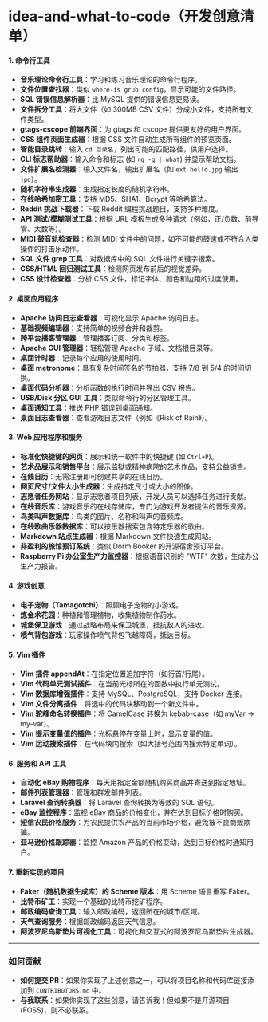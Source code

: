 # idea-and-what-to-code（开发创意清单）

#### 1. **命令行工具**

- **音乐理论命令行工具**：学习和练习音乐理论的命令行程序。
- **文件位置查找器**：类似 `where-is grub config`，显示可能的文件路径。
- **SQL 错误信息解析器**：比 MySQL 提供的错误信息更易读。
- **文件拆分工具**：将大文件（如 300MB CSV 文件）分成小文件，支持所有文件类型。
- **gtags-cscope 前端界面**：为 gtags 和 cscope 提供更友好的用户界面。
- **CSS 组件页面生成器**：根据 CSS 文件自动生成所有组件的预览页面。
- **智能目录跳转**：输入 `cd 目录名`，列出可能的匹配路径，供用户选择。
- **CLI 标志帮助器**：输入命令和标志 (如 `rg -g | what`) 并显示帮助文档。
- **文件扩展名检测器**：输入文件名，输出扩展名（如 `ext hello.jpg` 输出 `jpg`）。
- **随机字符串生成器**：生成指定长度的随机字符串。
- **在线哈希加密工具**：支持 MD5、SHA1、Bcrypt 等哈希算法。
- **Reddit 挑战下载器**：下载 Reddit 编程挑战题目，支持多种难度。
- **API 测试/模糊测试工具**：根据 URL 模板生成多种请求（例如，正/负数、前导零、大数等）。
- **MIDI 鼓音轨检查器**：检测 MIDI 文件中的问题，如不可能的鼓速或不符合人类操作的打击乐动作。
- **SQL 文件 grep 工具**：对数据库中的 SQL 文件进行关键字搜索。
- **CSS/HTML 回归测试工具**：检测网页发布前后的视觉差异。
- **CSS 设计检查器**：分析 CSS 文件，标记字体、颜色和边距的过度使用。

#### 2. **桌面应用程序**

- **Apache 访问日志查看器**：可视化显示 Apache 访问日志。
- **基础视频编辑器**：支持简单的视频合并和裁剪。
- **跨平台播客管理器**：管理播客订阅、分类和标签。
- **Apache GUI 管理器**：轻松管理 Apache 子域、文档根目录等。
- **桌面计时器**：记录每个应用的使用时间。
- **桌面 metronome**：具有复杂时间签名的节拍器，支持 7/8 到 5/4 的时间切换。
- **桌面代码分析器**：分析函数的执行时间并导出 CSV 报告。
- **USB/Disk 分区 GUI 工具**：类似命令行的分区管理工具。
- **桌面通知工具**：推送 PHP 错误到桌面通知。
- **桌面日志查看器**：查看游戏日志文件（例如《Risk of Rain》）。

#### 3. **Web 应用程序和服务**

- **标准化快捷键的网页**：展示和统一软件中的快捷键 (如 `Ctrl+P`)。
- **艺术品展示和销售平台**：展示监狱或精神病院的艺术作品，支持公益销售。
- **在线日历**：无需注册即可创建共享的在线日历。
- **网页尺寸/文件大小生成器**：生成指定尺寸或大小的图像。
- **志愿者任务网站**：显示志愿者项目列表，开发人员可以选择任务进行贡献。
- **在线音乐库**：游戏音乐的在线存储库，专门为游戏开发者提供的音乐资源。
- **鸟类叫声数据库**：鸟类的图片、名称和叫声的音频库。
- **在线歌曲乐器数据库**：可以按乐器搜索包含特定乐器的歌曲。
- **Markdown 站点生成器**：根据 Markdown 文件快速生成网站。
- **非盈利的旅馆预订系统**：类似 Dorm Booker 的开源宿舍预订平台。
- **Raspberry Pi 办公室生产力监控器**：根据语音识别的 "WTF" 次数，生成办公生产力报告。

#### 4. **游戏创意**

- **电子宠物（Tamagotchi）**：照顾电子宠物的小游戏。
- **炼金术花园**：种植和管理植物，收集植物制作药水。
- **城堡保卫游戏**：通过战略布局来保卫城堡，抵抗敌人的进攻。
- **喷气背包游戏**：玩家操作喷气背包飞越障碍，抵达目标。

#### 5. **Vim 插件**

- **Vim 插件 appendAt**：在指定位置追加字符（如行首/行尾）。
- **Vim 代码单元测试插件**：在当前光标所在的函数中执行单元测试。
- **Vim 数据库增强插件**：支持 MySQL、PostgreSQL，支持 Docker 连接。
- **Vim 文件分离插件**：将选中的代码块移动到一个新文件中。
- **Vim 驼峰命名转换插件**：将 CamelCase 转换为 kebab-case（如 myVar -> my-var）。
- **Vim 提示变量值的插件**：光标悬停在变量上时，显示变量的值。
- **Vim 运动搜索插件**：在代码块内搜索（如大括号范围内搜索特定单词）。

#### 6. **服务和 API 工具**

- **自动化 eBay 购物程序**：每天用指定金额随机购买商品并寄送到指定地址。
- **邮件列表管理器**：管理和群发邮件列表。
- **Laravel 查询转换器**：将 Laravel 查询转换为等效的 SQL 语句。
- **eBay 监控程序**：监视 eBay 商品的价格变化，并在达到目标价格时购买。
- **短信农民价格服务**：为农民提供农产品的当前市场价格，避免被不良商贩欺骗。
- **亚马逊价格跟踪器**：监控 Amazon 产品的价格变动，达到目标价格时通知用户。

#### 7. **重新实现的项目**

- **Faker（随机数据生成库）的 Scheme 版本**：用 Scheme 语言重写 Faker。
- **比特币矿工**：实现一个基础的比特币挖矿程序。
- **邮政编码查询工具**：输入邮政编码，返回所在的城市/区域。
- **天气查询服务**：根据邮政编码返回天气信息。
- **阿波罗尼乌斯垫片可视化工具**：可视化和交互式的阿波罗尼乌斯垫片生成器。

---

### 如何贡献

- **如何提交 PR**：如果你实现了上述创意之一，可以将项目名称和代码库链接添加到 `CONTRIBUTORS.md` 中。
- **与我联系**：如果你实现了这些创意，请告诉我！但如果不是开源项目 (FOSS)，则不必联系。
